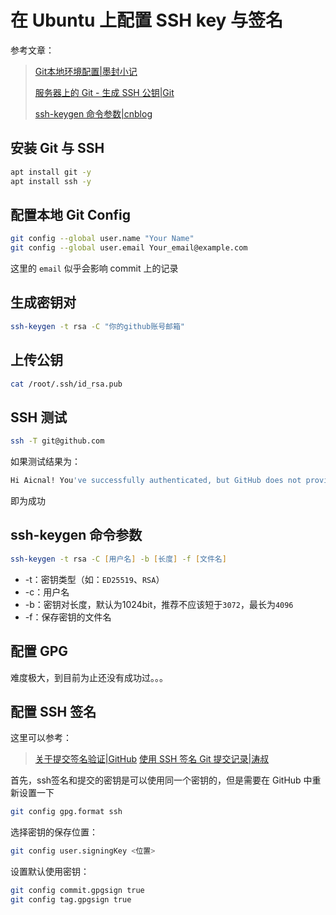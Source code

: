 # 在 Ubuntu 上配置 SSH key 与签名

参考文章：

> [Git本地环境配置|墨封小记](https://segmentfault.com/a/1190000013154540)
>
> [服务器上的 Git - 生成 SSH 公钥|Git](https://git-scm.com/book/zh/v2/%E6%9C%8D%E5%8A%A1%E5%99%A8%E4%B8%8A%E7%9A%84-Git-%E7%94%9F%E6%88%90-SSH-%E5%85%AC%E9%92%A5)
>
> [ssh-keygen 命令参数|cnblog](https://www.cnblogs.com/ring1992/p/16582952.html)


## 安装 Git 与 SSH

```zsh
apt install git -y
apt install ssh -y
```

## 配置本地 Git Config

```zsh
git config --global user.name "Your Name"
git config --global user.email Your_email@example.com
```

这里的 `email` 似乎会影响 commit 上的记录

## 生成密钥对

```zsh
ssh-keygen -t rsa -C "你的github账号邮箱"
```

## 上传公钥

```zsh
cat /root/.ssh/id_rsa.pub 
```

## SSH 测试

```zsh
ssh -T git@github.com
```

如果测试结果为：

```zsh
Hi Aicnal! You've successfully authenticated, but GitHub does not provide shell access.
```

即为成功

## ssh-keygen 命令参数

```zsh
ssh-keygen -t rsa -C [用户名] -b [长度] -f [文件名]
```

- -t：密钥类型（如：`ED25519`、`RSA`）
- -c：用户名
- -b：密钥对长度，默认为1024bit，推荐不应该短于`3072`，最长为`4096`
- -f：保存密钥的文件名

## 配置 GPG

难度极大，到目前为止还没有成功过。。。

## 配置 SSH 签名

这里可以参考：

> [关于提交签名验证|GitHub](https://docs.github.com/zh/authentication/managing-commit-signature-verification/about-commit-signature-verification#ssh-commit-signature-verification)
> [使用 SSH 签名 Git 提交记录|涛叔](https://taoshu.in/git/ssh-sign.html)

首先，ssh签名和提交的密钥是可以使用同一个密钥的，但是需要在 GitHub 中重新设置一下

```bash
git config gpg.format ssh
```

选择密钥的保存位置：

```bash
git config user.signingKey <位置>
```

设置默认使用密钥：

```bash
git config commit.gpgsign true
git config tag.gpgsign true
```